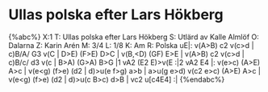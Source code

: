 # Ullas polska efter Lars Hökberg

{%abc%}
X:1
T: Ullas polska efter Lars Hökberg
S: Utlärd av Kalle Almlöf
O: Dalarna
Z: Karin Arén
M: 3/4
L: 1/8
K: Am
R: Polska
uE|: v(A>B) c2 v(c>d | c)B/A/ G3 v(C | D>E) (F>E) D>C | v(B,<D) (GF) E>E | 
v(A>B) c2 v(c>d | c)B/c/ d3 v(c | B>A) (G>A) B>G |1 vA2 (E2 E)>v(E :|2 vA2 E4 |:
v(e>c) (A>E) A>c | v(e<g) (f>e) (d2 | d)>u(e f>g) a>b | a>u(g e>d) v(c2
e>c) (A>E) A>c | v(e<g) (f>e) (d2 | d)>u(c B>c) d>B | vc2 u[c4E4] :|
{%endabc%}



